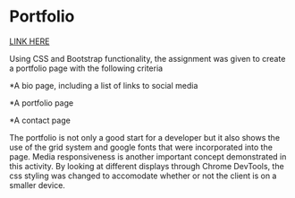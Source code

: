 # Portfolio
<a href="https://bjsmak.github.io/Portfolio/">LINK HERE</a>

Using CSS and Bootstrap functionality, the assignment was given to create a portfolio page with the following criteria <p>
*A bio page, including a list of links to social media<p>
*A portfolio page<p>
*A contact page<p>
  
 The portfolio is not only a good start for a developer but it also shows the use of the grid system and google fonts that were incorporated into the page. Media responsiveness is another important concept demonstrated in this activity. By looking at different displays through Chrome DevTools, the css styling was changed to accomodate whether or not the client is on a smaller device.
